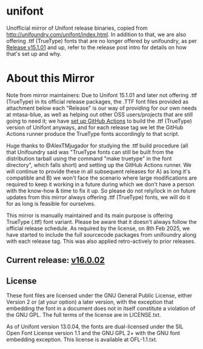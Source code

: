 # unifont

Unofficial mirror of Unifont release binaries, copied from http://unifoundry.com/unifont/index.html. In addition to that, we are also offering .ttf (TrueType) fonts that are no longer offered by unifoundry, as per [Release v15.1.01](https://github.com/multitheftauto/unifont/releases/tag/v15.1.01) and up, refer to the release post intro for details on how that's set up and why.

# About this Mirror

Note from mirror maintainers:
Due to Unifont 15.1.01 and later not offering .ttf (TrueType) in its official release packages, the .TTF font files provided as attachment below each "Release" is our way of providing for our own needs at mtasa-blue, as well as helping out other OSS users/projects that are still going to need it; we have [set up GitHub Actions](https://github.com/multitheftauto/unifont/pull/2) to build the .ttf (TrueType) version of Unifont anyways, and for each release tag we let the GitHub Actions runner produce the TrueType fonts accordingly to that script.

Huge thanks to @AlexTMjugador for studying the .ttf build procedure (all that Unifoundry said was "TrueType fonts can still be built from the distribution tarball using the command "make truetype" in the font directory", which falls short) and setting up the GitHub Actions runner. We will continue to provide these in all subsequent releases for A) as long it's compatible and B) we won't face the scenario where large modifications are required to keep it working in a future during which we don't have a person with the know-how & time to fix it up. So please do not rely/lock in on future updates from this mirror always offering .ttf (TrueType) fonts, we will do it for as long is feasible for ourselves.

This mirror is manually maintained and its main purpose is offering TrueType (.ttf) font variant. Please be aware that it doesn't always follow the official release schedule.
As required by the license, on 8th Feb 2025, we have started to include the full sourcecode packages from unifoundry along with each release tag. This was also applied retro-actively to prior releases.

## Current release: [v16.0.02](https://github.com/multitheftauto/unifont/releases/tag/v16.0.02)

## License

These font files are licensed under the GNU General Public License, either Version 2 or (at your option) a later version, with the exception that embedding the font in a document does not in itself constitute a violation of the GNU GPL. The full terms of the license are in LICENSE.txt.

As of Unifont version 13.0.04, the fonts are dual-licensed under the SIL Open Font License version 1.1 and the GNU GPL 2+ with the GNU font embedding exception. This license is available at OFL-1.1.txt.
